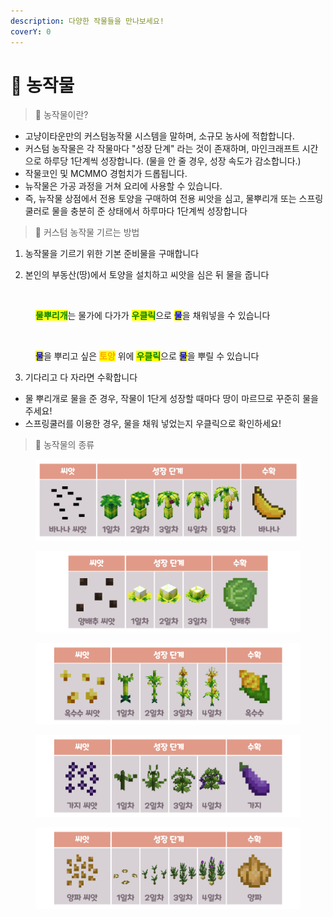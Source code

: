 ```yaml
---
description: 다양한 작물들을 만나보세요!
coverY: 0
---
```


# 🍅 농작물

> 🍅 농작물이란?

* 고냥이타운만의 커스텀농작물 시스템을 말하며, 소규모 농사에 적합합니다.
* 커스텀 농작물은 각 작물마다 "성장 단계" 라는 것이 존재하며, 마인크래프트 시간으로 하루당 1단계씩 성장합니다. (물을 안 줄 경우, 성장 속도가 감소합니다.)
* 작물코인 및 MCMMO 경험치가 드롭됩니다.
* 뉴작물은 가공 과정을 거쳐 요리에 사용할 수 있습니다.
* 즉, 뉴작물 상점에서 전용 토양을 구매하여 전용 씨앗을 심고, 물뿌리개 또는 스프링쿨러로 물을 충분히 준 상태에서 하루마다 1단계씩 성장합니다

> 🌱 커스텀 농작물  기르는 방법

1. 농작물을 기르기 위한 기본 준비물을 구매합니다



2. 본인의 부동산(땅)에서 토양을 설치하고 씨앗을 심은 뒤 물을 줍니다

<figure><img src="../.gitbook/assets/물뿌리개 .gif" alt=""><figcaption><p><mark style="color:green;"><strong>물뿌리개</strong></mark>는 물가에 다가가 <mark style="color:green;"><strong>우클릭</strong></mark>으로 <mark style="color:blue;"><strong>물</strong></mark>을 채워넣을 수 있습니다</p></figcaption></figure>

<figure><img src="../.gitbook/assets/물뿌리개2.gif" alt=""><figcaption><p><mark style="color:blue;"><strong>물</strong></mark>을 뿌리고 싶은 <mark style="color:orange;"><strong>토양</strong></mark> 위에 <mark style="color:green;"><strong>우클릭</strong></mark>으로 <mark style="color:blue;"><strong>물</strong></mark>을 뿌릴 수 있습니다</p></figcaption></figure>

3. 기다리고 다 자라면 수확합니다

* 물 뿌리개로 물을 준 경우, 작물이 1단게 성장할 때마다 땅이 마르므로 꾸준히 물을 주세요!
* 스프링쿨러를 이용한 경우, 물을 채워 넣었는지 우클릭으로 확인하세요!

> 🍇 농작물의 종류

<figure><img src="../.gitbook/assets/바나나.png" alt=""><figcaption></figcaption></figure>

<figure><img src="../.gitbook/assets/양배추.png" alt=""><figcaption></figcaption></figure>

<figure><img src="../.gitbook/assets/옥수수.png" alt=""><figcaption></figcaption></figure>

<figure><img src="../.gitbook/assets/가지.png" alt=""><figcaption></figcaption></figure>

<figure><img src="../.gitbook/assets/양파.png" alt=""><figcaption></figcaption></figure>

